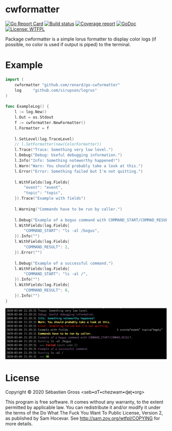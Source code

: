 cwformatter
=====

[![Go Report Card][goreport-img]][goreport-url]
[![Build status][build-img]][build-url]
[![Coverage report][cover-img]][cover-url]
[![GoDoc][godoc-img]][godoc-url]
[![License: WTFPL][license-img]][license-url]

Package cwformatter is a simple lorus formatter to display color logs (if
possible, no color is used if output is piped) to the terminal.

# Example

```go
import (
	cwformatter "github.com/renard/go-cwformatter"
	log 	"github.com/sirupsen/logrus"
)

func ExampleLog() {
	l := log.New()
	l.Out = os.Stdout
	f := cwformatter.NewFormatter()
	l.Formatter = f

	l.SetLevel(log.TraceLevel)
	// l.SetFormatter(new(ColorFormatter))
	l.Trace("Trace: Something very low level.")
	l.Debug("Debug: Useful debugging information.")
	l.Info("Info: Something noteworthy happened!")
	l.Warn("Warn: You should probably take a look at this.")
	l.Error("Error: Something failed but I'm not quitting.")

	l.WithFields(log.Fields{
		"event": "event",
		"topic": "topic",
	}).Trace("Example with fields")

	l.Warning("Commands have to be run by caller.")

	l.Debug("Example of a bogus command with COMMAND_START/COMMAD_RESULT.")
	l.WithFields(log.Fields{
		"COMMAND_START": "ls -al /bogus",
	}).Info("")
	l.WithFields(log.Fields{
		"COMMAND_RESULT": 2,
	}).Error("")

	l.Debug("Example of a successful command.")
	l.WithFields(log.Fields{
		"COMMAND_START": "ls -al /",
	}).Info("")
	l.WithFields(log.Fields{
		"COMMAND_RESULT": 0,
	}).Info("")
}
```

<p align="center">
  <img src="example.gif">
</p>

# License

Copyright © 2020 Sébastien Gross <seb•ɑƬ•chezwam•ɖɵʈ•org> 

This program is free software. It comes without any warranty, to the extent
permitted by applicable law. You can redistribute it and/or modify it under
the terms of the Do What The Fuck You Want To Public License, Version 2, as
published by Sam Hocevar. See http://sam.zoy.org/wtfpl/COPYING for more
details.


[goreport-img]: https://goreportcard.com/badge/github.com/renard/go-cwformatter?branch=master
[goreport-url]: https://goreportcard.com/report/github.com/renard/go-cwformatter?branch=master
[build-img]: https://travis-ci.org/renard/go-cwformatter.svg?branch=master
[build-url]: https://travis-ci.org/renard/go-cwformatter
[cover-img]: https://coveralls.io/repos/github/renard/go-cwformatter/badge.svg?branch=master
[cover-url]: https://coveralls.io/github/renard/go-cwformatter?branch=master
[godoc-img]: https://godoc.org/github.com/renard/go-cwformatter?status.svg
[godoc-url]: https://godoc.org/github.com/renard/go-cwformatter
[license-img]: https://img.shields.io/badge/License-WTFPL-brightgreen.svg
[license-url]: http://www.wtfpl.net/about/
